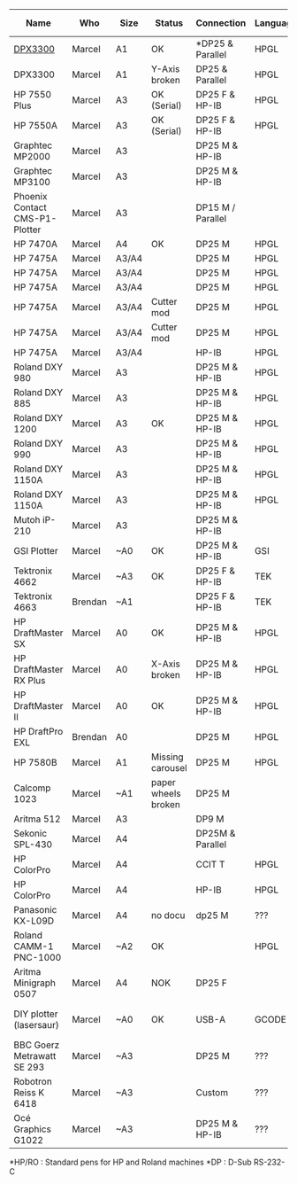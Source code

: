 | Name                           | Who     | Size  | Status                  | Connection        | Language | Pen connection    | Pen count |
|--------------------------------|---------|-------|-------------------------|-------------------|----------|-------------------|-----------|
| [DPX3300](dpx3300.md)          | Marcel  | A1    | OK                      | *DP25 & Parallel  | HPGL     | *HP/RO            | 8         |
| DPX3300                        | Marcel  | A1    | Y-Axis <br>broken       | DP25 & Parallel   | HPGL     | HP/RO             | 8         |
| HP 7550 Plus                   | Marcel  | A3    | OK (Serial)             | DP25 F & HP-IB    | HPGL     | HP/RO             | 8         |
| HP 7550A                       | Marcel  | A3    | OK (Serial)             | DP25 F & HP-IB    | HPGL     | HP/RO             | 8         |
| Graphtec MP2000                | Marcel  | A3    |                         | DP25 M & HP-IB    |          |                   | 8         |
| Graphtec MP3100                | Marcel  | A3    |                         | DP25 M & HP-IB    |          |                   | 8         |
| Phoenix Contact CMS-P1-Plotter | Marcel  | A3    |                         | DP15 M / Parallel |          |                   | 4         |
| HP 7470A                       | Marcel  | A4    | OK                      | DP25 M            | HPGL     |                   | 2         |
| HP 7475A                       | Marcel  | A3/A4 |                         | DP25 M            | HPGL     | HP/RO             | 6         |
| HP 7475A                       | Marcel  | A3/A4 |                         | DP25 M            | HPGL     | HP/RO             | 6         |
| HP 7475A                       | Marcel  | A3/A4 |                         | DP25 M            | HPGL     | HP/RO             | 6         |
| HP 7475A                       | Marcel  | A3/A4 | Cutter mod              | DP25 M            | HPGL     | HP/RO             | 6         |
| HP 7475A                       | Marcel  | A3/A4 | Cutter mod              | DP25 M            | HPGL     | HP/RO             | 6         |
| HP 7475A                       | Marcel  | A3/A4 |                         | HP-IB             | HPGL     | HP/RO             | 6         |
| Roland DXY 980                 | Marcel  | A3    |                         | DP25 M & HP-IB    | HPGL     | HP/RO             | 8         |
| Roland DXY 885                 | Marcel  | A3    |                         | DP25 M & HP-IB    | HPGL     | HP/RO             | 8         |
| Roland DXY 1200                | Marcel  | A3    | OK                      | DP25 M & HP-IB    | HPGL     | HP/RO             | 8         |
| Roland DXY 990                 | Marcel  | A3    |                         | DP25 M & HP-IB    | HPGL     |                   | 8         |
| Roland DXY 1150A               | Marcel  | A3    |                         | DP25 M & HP-IB    | HPGL     |                   | 8         |
| Roland DXY 1150A               | Marcel  | A3    |                         | DP25 M & HP-IB    | HPGL     |                   | 8         |
| Mutoh iP-210                   | Marcel  | A3    |                         | DP25 M & HP-IB    |          | Mutoh Pens        | 8         |
| GSI Plotter                    | Marcel  | ~A0   | OK                      | DP25 M & HP-IB    | GSI      | GSI Adapter       | 1         |
| Tektronix 4662                 | Marcel  | ~A3   | OK                      | DP25 F & HP-IB    | TEK      | Rotring Isograph  | 1         |
| Tektronix 4663                 | Brendan | ~A1   |                         | DP25 F & HP-IB    | TEK      | Rotring Isograph  | 2         |
| HP DraftMaster SX              | Marcel  | A0    | OK                      | DP25 M & HP-IB    | HPGL     |                   | 8         |
| HP DraftMaster RX Plus         | Marcel  | A0    | X-Axis <br>broken       | DP25 M & HP-IB    | HPGL     |                   | 8         |
| HP DraftMaster II              | Marcel  | A0    | OK                      | DP25 M & HP-IB    | HPGL     |                   | 8         |
| HP DraftPro EXL                | Brendan | A0    |                         | DP25 M            | HPGL     | HP/RO             | 8         |
| HP 7580B                       | Marcel  | A1    | Missing carousel        | DP25 M            | HPGL     | HP/RO             | 8         |
| Calcomp 1023                   | Marcel  | ~A1   | paper wheels <br>broken | DP25 M            |          | Calcomp pens      | 8         |
| Aritma 512                     | Marcel  | A3    |                         | DP9 M             |          | HP/RO             | 8         |
| Sekonic SPL-430                | Marcel  | A4    |                         | DP25M & Parallel  |          |                   |           |
| HP ColorPro                    | Marcel  | A4    |                         | CCIT T            | HPGL     |                   | 6         |
| HP ColorPro                    | Marcel  | A4    |                         | HP-IB             | HPGL     |                   | 6         |
| Panasonic KX-L09D              | Marcel  | A4    | no docu                 | dp25 M            | ???      |                   |           |
| Roland CAMM-1 PNC-1000         | Marcel  | ~A2   | OK                      |                   | HPGL     | HP/RO             | 1         |
| Aritma Minigraph 0507          | Marcel  | A4    | NOK                     | DP25 F            |          |                   | 1         |
| DIY plotter (lasersaur)        | Marcel  | ~A0   | OK                      | USB-A             | GCODE    | max diameter 23mm | 1         |
| BBC Goerz Metrawatt SE 293     | Marcel  | ~A3   |                         | DP25 M            | ???      |                   | 8         |
| Robotron Reiss K 6418          | Marcel  | ~A3   |                         | Custom            | ???      |                   | 1         |
| Océ Graphics G1022             | Marcel  | ~A3   |                         | DP25 M & HP-IB    | ???      | HP/RO             | 6         |

*HP/RO  : Standard pens for HP and Roland machines
*DP     : D-Sub RS-232-C